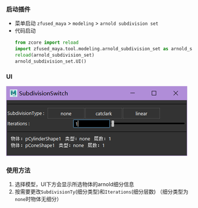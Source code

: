 ### 启动插件
- 菜单启动 
    `zfused_maya` > `modeling` > `arnold subdivision set`
- 代码启动
    ```python
    from zcore import reload
    import zfused_maya.tool.modeling.arnold_subdivision_set as arnold_subdivision_set
    reload(arnold_subdivision_set)
    arnold_subdivision_set.UI()
    ```

### UI
![](pipeline/../../../images/modeling/arnold_subdivision.png)

### 使用方法
1. 选择模型，UI下方会显示所选物体的arnold细分信息
2. 按需要更改`SubdivisionTy`(细分类型)和`Iterations`(细分层数)
   （细分类型为`none`时物体无细分）